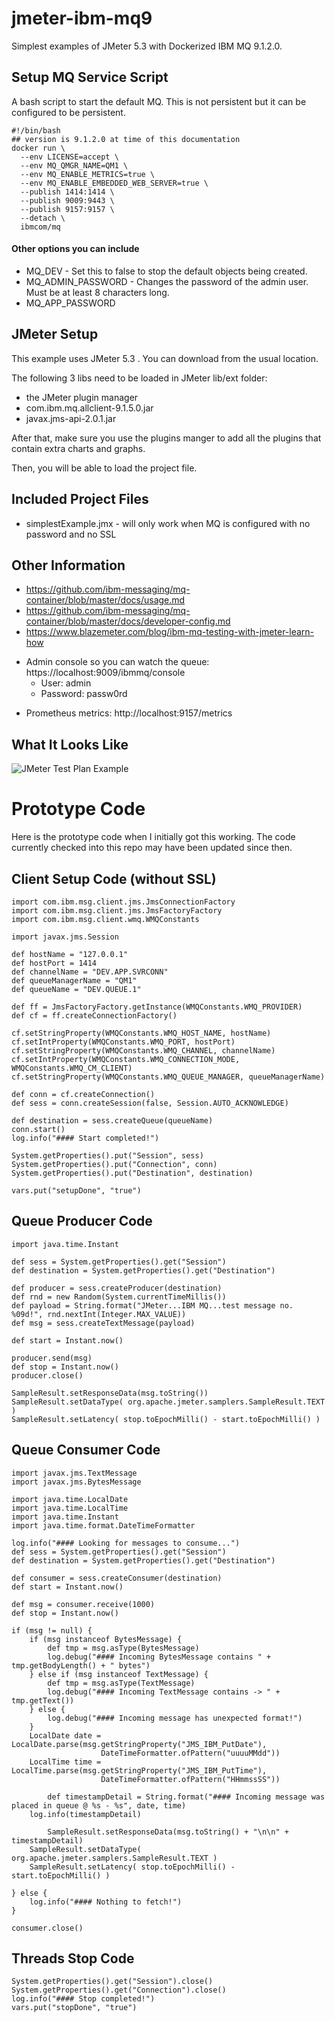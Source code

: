 # jmeter-ibm-mq9

Simplest examples of JMeter 5.3 with Dockerized IBM MQ 9.1.2.0.

## Setup MQ Service Script

A bash script to start the default MQ.   This is not persistent but it can be configured to be persistent.

```
#!/bin/bash
## version is 9.1.2.0 at time of this documentation
docker run \
  --env LICENSE=accept \
  --env MQ_QMGR_NAME=QM1 \
  --env MQ_ENABLE_METRICS=true \
  --env MQ_ENABLE_EMBEDDED_WEB_SERVER=true \
  --publish 1414:1414 \
  --publish 9009:9443 \
  --publish 9157:9157 \
  --detach \
  ibmcom/mq
```

#### Other options you can include

- MQ_DEV - Set this to false to stop the default objects being created.
- MQ_ADMIN_PASSWORD - Changes the password of the admin user. Must be at least 8 characters long.
- MQ_APP_PASSWORD

## JMeter Setup

This example uses JMeter 5.3 .  You can download from the usual location.

The following 3 libs need to be loaded in JMeter lib/ext folder:

- the JMeter plugin manager
- com.ibm.mq.allclient-9.1.5.0.jar
- javax.jms-api-2.0.1.jar

After that, make sure you use the plugins manger to add all the plugins that contain extra charts and graphs.

Then, you will be able to load the project file.

## Included Project Files

- simplestExample.jmx - will only work when MQ is configured with no password and no SSL


## Other Information

* https://github.com/ibm-messaging/mq-container/blob/master/docs/usage.md
* https://github.com/ibm-messaging/mq-container/blob/master/docs/developer-config.md
* https://www.blazemeter.com/blog/ibm-mq-testing-with-jmeter-learn-how

- Admin console so you can watch the queue:  https://localhost:9009/ibmmq/console
    -  User: admin
    -  Password: passw0rd

* Prometheus metrics:  http://localhost:9157/metrics


## What It Looks Like

![JMeter Test Plan Example](https://github.com/djangofan/jmeter-ibm-mq9/blob/master/jmeterGui.png)



# Prototype Code

Here is the prototype code when I initially got this working.  The code currently checked into this repo may have been updated since then.

## Client Setup Code (without SSL)

```
import com.ibm.msg.client.jms.JmsConnectionFactory
import com.ibm.msg.client.jms.JmsFactoryFactory
import com.ibm.msg.client.wmq.WMQConstants

import javax.jms.Session

def hostName = "127.0.0.1"
def hostPort = 1414
def channelName = "DEV.APP.SVRCONN"
def queueManagerName = "QM1"
def queueName = "DEV.QUEUE.1"

def ff = JmsFactoryFactory.getInstance(WMQConstants.WMQ_PROVIDER)
def cf = ff.createConnectionFactory()

cf.setStringProperty(WMQConstants.WMQ_HOST_NAME, hostName)
cf.setIntProperty(WMQConstants.WMQ_PORT, hostPort)
cf.setStringProperty(WMQConstants.WMQ_CHANNEL, channelName)
cf.setIntProperty(WMQConstants.WMQ_CONNECTION_MODE, WMQConstants.WMQ_CM_CLIENT)
cf.setStringProperty(WMQConstants.WMQ_QUEUE_MANAGER, queueManagerName)

def conn = cf.createConnection()
def sess = conn.createSession(false, Session.AUTO_ACKNOWLEDGE)

def destination = sess.createQueue(queueName)
conn.start()
log.info("#### Start completed!")

System.getProperties().put("Session", sess)
System.getProperties().put("Connection", conn)
System.getProperties().put("Destination", destination)

vars.put("setupDone", "true")
```

## Queue Producer Code

```
import java.time.Instant

def sess = System.getProperties().get("Session")
def destination = System.getProperties().get("Destination")

def producer = sess.createProducer(destination)
def rnd = new Random(System.currentTimeMillis())
def payload = String.format("JMeter...IBM MQ...test message no. %09d!", rnd.nextInt(Integer.MAX_VALUE))
def msg = sess.createTextMessage(payload)

def start = Instant.now()

producer.send(msg)
def stop = Instant.now()
producer.close()

SampleResult.setResponseData(msg.toString())
SampleResult.setDataType( org.apache.jmeter.samplers.SampleResult.TEXT )
SampleResult.setLatency( stop.toEpochMilli() - start.toEpochMilli() )
```

## Queue Consumer Code

```
import javax.jms.TextMessage
import javax.jms.BytesMessage

import java.time.LocalDate
import java.time.LocalTime
import java.time.Instant
import java.time.format.DateTimeFormatter

log.info("#### Looking for messages to consume...")
def sess = System.getProperties().get("Session")
def destination = System.getProperties().get("Destination")

def consumer = sess.createConsumer(destination)
def start = Instant.now()

def msg = consumer.receive(1000)
def stop = Instant.now()

if (msg != null) {
	if (msg instanceof BytesMessage) {
		def tmp = msg.asType(BytesMessage)
		log.debug("#### Incoming BytesMessage contains " + tmp.getBodyLength() + " bytes")
	} else if (msg instanceof TextMessage) {
		def tmp = msg.asType(TextMessage)
		log.debug("#### Incoming TextMessage contains -> " + tmp.getText())
	} else {
		log.debug("#### Incoming message has unexpected format!")
	}
	LocalDate date = LocalDate.parse(msg.getStringProperty("JMS_IBM_PutDate"),
					DateTimeFormatter.ofPattern("uuuuMMdd"))
	LocalTime time = LocalTime.parse(msg.getStringProperty("JMS_IBM_PutTime"),
					DateTimeFormatter.ofPattern("HHmmssSS"))

        def timestampDetail = String.format("#### Incoming message was placed in queue @ %s - %s", date, time)
	log.info(timestampDetail)

        SampleResult.setResponseData(msg.toString() + "\n\n" + timestampDetail)
	SampleResult.setDataType( org.apache.jmeter.samplers.SampleResult.TEXT )
	SampleResult.setLatency( stop.toEpochMilli() - start.toEpochMilli() )

} else {
	log.info("#### Nothing to fetch!")
}

consumer.close()

```

## Threads Stop Code

```
System.getProperties().get("Session").close()
System.getProperties().get("Connection").close()
log.info("#### Stop completed!")
vars.put("stopDone", "true")
```
